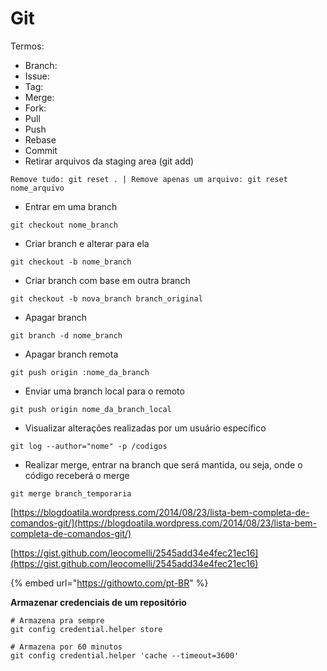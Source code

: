 # Git

Termos:

* Branch:
* Issue:
* Tag:
* Merge:
* Fork:
* Pull
* Push
* Rebase
* Commit
* Retirar arquivos da staging area \(git add\)

```text
Remove tudo: git reset . | Remove apenas um arquivo: git reset nome_arquivo
```

* Entrar em uma branch

```text
git checkout nome_branch
```

* Criar branch e alterar para ela

```text
git checkout -b nome_branch
```

* Criar branch com base em outra branch

```text
git checkout -b nova_branch branch_original
```

* Apagar branch

```text
git branch -d nome_branch
```

* Apagar branch remota

```text
git push origin :nome_da_branch
```

* Enviar uma branch local para o remoto

```text
git push origin nome_da_branch_local
```

* Visualizar alterações realizadas por um usuário específico

```text
git log --author="nome" -p /codigos
```

* Realizar merge, entrar na branch que será mantida, ou seja, onde o código receberá o merge

```text
git merge branch_temporaria
```

[https://blogdoatila.wordpress.com/2014/08/23/lista-bem-completa-de-comandos-git/](https://blogdoatila.wordpress.com/2014/08/23/lista-bem-completa-de-comandos-git/)

[https://gist.github.com/leocomelli/2545add34e4fec21ec16](https://gist.github.com/leocomelli/2545add34e4fec21ec16)

{% embed url="https://githowto.com/pt-BR" %}

**Armazenar credenciais de um repositório**

```text
# Armazena pra sempre
git config credential.helper store

# Armazena por 60 minutos
git config credential.helper 'cache --timeout=3600'
```

